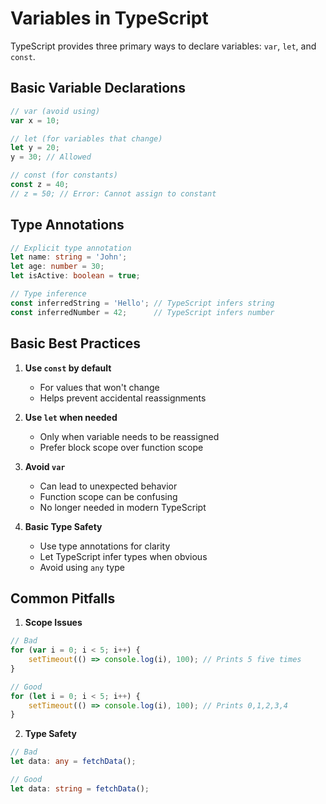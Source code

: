 # Variables in TypeScript

TypeScript provides three primary ways to declare variables: `var`, `let`, and `const`.

## Basic Variable Declarations

```typescript
// var (avoid using)
var x = 10;

// let (for variables that change)
let y = 20;
y = 30; // Allowed

// const (for constants)
const z = 40;
// z = 50; // Error: Cannot assign to constant
```

## Type Annotations

```typescript
// Explicit type annotation
let name: string = 'John';
let age: number = 30;
let isActive: boolean = true;

// Type inference
const inferredString = 'Hello'; // TypeScript infers string
const inferredNumber = 42;      // TypeScript infers number
```

## Basic Best Practices

1. **Use `const` by default**
   - For values that won't change
   - Helps prevent accidental reassignments

2. **Use `let` when needed**
   - Only when variable needs to be reassigned
   - Prefer block scope over function scope

3. **Avoid `var`**
   - Can lead to unexpected behavior
   - Function scope can be confusing
   - No longer needed in modern TypeScript

4. **Basic Type Safety**
   - Use type annotations for clarity
   - Let TypeScript infer types when obvious
   - Avoid using `any` type

## Common Pitfalls

1. **Scope Issues**
```typescript
// Bad
for (var i = 0; i < 5; i++) {
    setTimeout(() => console.log(i), 100); // Prints 5 five times
}

// Good
for (let i = 0; i < 5; i++) {
    setTimeout(() => console.log(i), 100); // Prints 0,1,2,3,4
}
```

2. **Type Safety**
```typescript
// Bad
let data: any = fetchData();

// Good
let data: string = fetchData();
```
